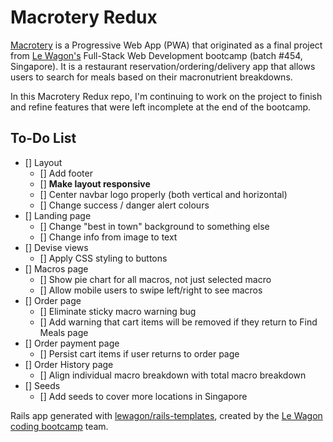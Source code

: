 # Macrotery Redux

[Macrotery](https://github.com/pelicularities/macrotery) is a Progressive Web App (PWA) that originated as a final project from [Le Wagon's](https://github.com/lewagon) Full-Stack Web Development bootcamp (batch #454, Singapore). It is a restaurant reservation/ordering/delivery app that allows users to search for meals based on their macronutrient breakdowns.

In this Macrotery Redux repo, I'm continuing to work on the project to finish and refine features that were left incomplete at the end of the bootcamp.

## To-Do List
- [] Layout
  - [] Add footer
  - [] **Make layout responsive**
  - [] Center navbar logo properly (both vertical and horizontal)
  - [] Change success / danger alert colours
- [] Landing page
  - [] Change "best in town" background to something else
  - [] Change info from image to text
- [] Devise views
  - [] Apply CSS styling to buttons
- [] Macros page
  - [] Show pie chart for all macros, not just selected macro
  - [] Allow mobile users to swipe left/right to see macros
- [] Order page
  - [] Eliminate sticky macro warning bug
  - [] Add warning that cart items will be removed if they return to Find Meals page
- [] Order payment page
  - [] Persist cart items if user returns to order page
- [] Order History page
  - [] Align individual macro breakdown with total macro breakdown
- [] Seeds
  - [] Add seeds to cover more locations in Singapore


Rails app generated with [lewagon/rails-templates](https://github.com/lewagon/rails-templates), created by the [Le Wagon coding bootcamp](https://www.lewagon.com) team.
